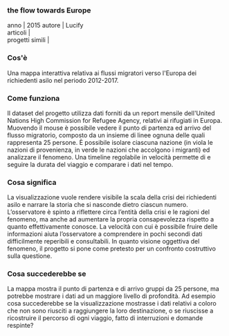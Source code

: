 ### **the flow towards Europe**
anno | 2015
autore | Lucify <br>
articoli | <br>
progetti simili |

### Cos'è
Una mappa interattiva relativa ai flussi migratori verso l'Europa dei richiedenti asilo nel periodo 2012-2017.

### Come funziona
Il dataset del progetto utilizza dati forniti da un report mensile dell'United Nations High Commission for Refugee Agency, relativi ai rifugiati in Europa. Muovendo il mouse è possibile vedere il punto di partenza ed arrivo del flusso migratorio, composto da un insieme di linee ognuna delle quali rappresenta 25 persone. È possibile isolare ciascuna nazione (in viola le nazioni di provenienza, in verde le nazioni che accolgono i migranti) ed analizzare il fenomeno. Una timeline regolabile in velocità permette di e seguire la durata del viaggio e comparare i dati nel tempo.

### Cosa significa
La visualizzazione vuole rendere visibile la scala della crisi dei richiedenti asilo e narrare la storia che si nasconde dietro ciascun numero. L’osservatore è spinto a riflettere circa l’entità della crisi e le ragioni del fenomeno, ma anche ad aumentare la propria consapevolezza rispetto a quanto effettivamente conosce. La velocità con cui è possibile fruire delle informazioni aiuta l’osservatore a comprendere in pochi secondi dati difficilmente reperibili e consultabili. In quanto visione oggettiva del fenomeno, il progetto si pone come pretesto per un confronto costruttivo sulla questione.

### Cosa succederebbe se
La mappa mostra il punto di partenza e di arrivo gruppi da 25 persone, ma potrebbe mostrare i dati ad un maggiore livello di profondità. Ad esempio cosa succederebbe se la visualizzazione mostrasse i dati relativi a coloro che non sono riusciti a raggiungere la loro destinazione, o se riuscisse a ricostruire il percorso di ogni viaggio, fatto di interruzioni e domande respinte?
